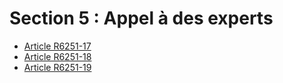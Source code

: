 # Section 5 : Appel à des experts

* [Article R6251-17](./LEGIARTI000022170381.md)
* [Article R6251-18](./LEGIARTI000018523424.md)
* [Article R6251-19](./LEGIARTI000018523422.md)
